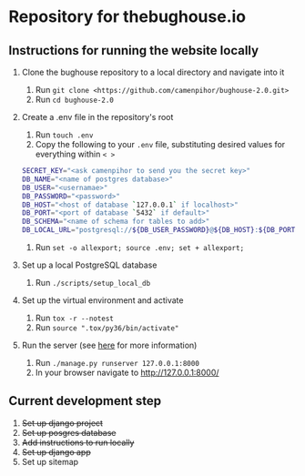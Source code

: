 # Repository for thebughouse.io

## Instructions for running the website locally

1. Clone the bughouse repository to a local directory and navigate into it
    1. Run `git clone <https://github.com/camenpihor/bughouse-2.0.git>`
    2. Run `cd bughouse-2.0`

2. Create a .env file in the repository's root

      1. Run `touch .env`
      2. Copy the following to your `.env` file, substituting desired values for everything within `< >`

      ```bash
      SECRET_KEY="<ask camenpihor to send you the secret key>"
      DB_NAME="<name of postgres database>"
      DB_USER="<usernamae>"
      DB_PASSWORD="<password>"
      DB_HOST="<host of database `127.0.0.1` if localhost>"
      DB_PORT="<port of database `5432` if default>"
      DB_SCHEMA="<name of schema for tables to add>"
      DB_LOCAL_URL="postgresql://${DB_USER_PASSWORD}@${DB_HOST}:${DB_PORT}/${DB_NAME}"
      ```

      1. Run `set -o allexport; source .env; set + allexport;`

3. Set up a local PostgreSQL database
    1. Run `./scripts/setup_local_db`

4. Set up the virtual environment and activate
    1. Run `tox -r --notest`
    2. Run `source ".tox/py36/bin/activate"`

5. Run the server (see [here](https://docs.djangoproject.com/en/2.0/ref/django-admin/#runserver]) for more information)
    1. Run `./manage.py runserver 127.0.0.1:8000`
    2. In your browser navigate to <http://127.0.0.1:8000/>

## Current development step

1. ~~Set up django project~~
2. ~~Set up posgres database~~
3. ~~Add instructions to run locally~~
4. ~~Set up django app~~
5. Set up sitemap